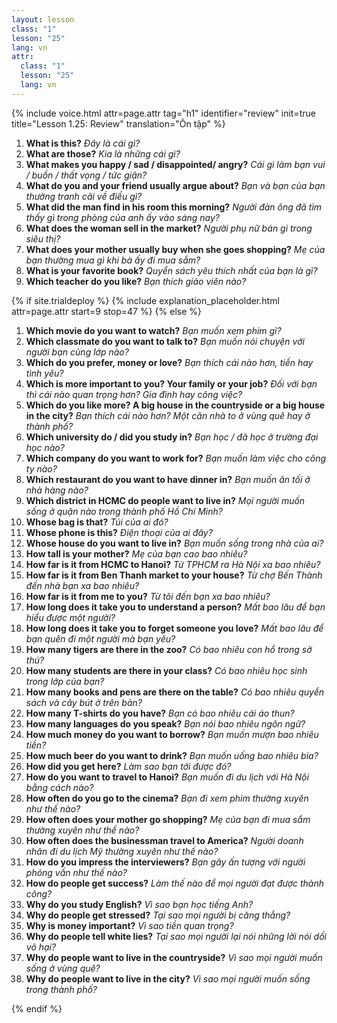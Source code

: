 ```yaml
---
layout: lesson
class: "1"
lesson: "25"
lang: vn
attr:
  class: "1"
  lesson: "25"
  lang: vn
---
```


{%  include voice.html attr=page.attr                     tag="h1"
	identifier="review"  init=true
	title="Lesson 1.25: Review"
	translation="Ôn tập"
%}


1. **What is this?**  *Đây là cái gì?*
1. **What are those?**  *Kia là những cái gì?*
1. **What makes you happy / sad / disappointed/ angry?**  *Cái gì làm bạn vui / buồn / thất vọng / tức giận?*
1. **What do you and your friend usually argue about?**  *Bạn và bạn của bạn thường tranh cãi về điều gì?*
1. **What did the man find in his room this morning?**  *Người đàn ông đã tìm thấy gì trong phòng của anh ấy vào sáng nay?*
1. **What does the woman sell in the market?**  *Người phụ nữ bán gì trong siêu thị?*
1. **What does your mother usually buy when she goes shopping?**   *Mẹ của bạn thường mua gì khi bà ấy đi mua sắm?*
1. **What is your favorite book?**  *Quyển sách yêu thích nhất của bạn là gì?*
1. **Which teacher do you like?**  *Bạn thích giáo viên nào?*

{% if site.trialdeploy %}
	{% include explanation_placeholder.html  attr=page.attr     start=9 stop=47 %}
	{% else %}


1. **Which movie do you want to watch?**  *Bạn muốn xem phim gì?*
1. **Which classmate do you want to talk to?**  *Bạn muốn nói chuyện với người bạn cùng lớp nào?*
1. **Which do you prefer, money or love?**  *Bạn thích cái nào hơn, tiền hay tình yêu?*
1. **Which is more important to you? Your family or your job?**  *Đối với bạn thì cái nào quan trọng hơn? Gia đình hay công việc?*
1. **Which do you like more? A big house in the countryside or a big house in the city?**  *Bạn thích cái nào hơn? Một căn nhà to ở vùng quê hay ở thành phố?*
1. **Which university do / did you study in?**  *Bạn học / đã học ở trường đại học nào?*
1. **Which company do you want to work for?**  *Bạn muốn làm việc cho công ty nào?*
1. **Which restaurant do you want to have dinner in?**  *Bạn muốn ăn tối ở nhà hàng nào?*
1. **Which district in HCMC do people want to live in?**  *Mọi người muốn sống ở quận nào trong thành phố Hồ Chí Minh?*
1. **Whose bag is that?**  *Túi của ai đó?*
1. **Whose phone is this?**  *Điện thoại của ai đây?*
1. **Whose house do you want to live in?**  *Bạn muốn sống trong nhà của ai?*
1. **How tall is your mother?**  *Mẹ của bạn cao bao nhiêu?*
1. **How far is it from HCMC to Hanoi?**  *Từ TPHCM ra Hà Nội xa bao nhiêu?*
1. **How far is it from Ben Thanh market to your house?**  *Từ chợ Bến Thành đến nhà bạn xa bao nhiêu?*
1. **How far is it from me to you?**  *Từ tôi đến bạn xa bao nhiêu?*
1. **How long does it take you to understand a person?**  *Mất bao lâu để bạn hiểu được một người?*
1. **How long does it take you to forget someone you love?**  *Mất bao lâu để bạn quên đi một người mà bạn yêu?*
1. **How many tigers are there in the zoo?**  *Có bao nhiêu con hổ trong sở thú?*
1. **How many students are there in your class?**  *Có bao nhiêu học sinh trong lớp của bạn?*
1. **How many books and pens are there on the table?**  *Có bao nhiêu quyển sách và cây bút ở trên bàn?*
1. **How many T-shirts do you have?**  *Bạn có bao nhiêu cái áo thun?*
1. **How many languages do you speak?**  *Bạn nói bao nhiêu ngôn ngữ?*
1. **How much money do you want to borrow?**  *Bạn muốn mượn bao nhiêu tiền?*
1. **How much beer do you want to drink?**  *Bạn muốn uống bao nhiêu bia?*
1. **How did you get here?**  *Làm sao bạn tới được đó?*
1. **How do you want to travel to Hanoi?**  *Bạn muốn đi du lịch với Hà Nội bằng cách nào?*
1. **How often do you go to the cinema?**  *Bạn đi xem phim thường xuyên như thế nào?*
1. **How often does your mother go shopping?**  *Mẹ của bạn đi mua sắm thường xuyên như thế nào?*
1. **How often does the businessman travel to America?**  *Người doanh nhân đi du lịch Mỹ thường xuyên như thế nào?*
1. **How do you impress the interviewers?**  *Bạn gây ấn tượng với người phỏng vấn như thế nào?*
1. **How do people get success?**  *Làm thế nào để mọi người đạt được thành công?*
1. **Why do you study English?**  *Vì sao bạn học tiếng Anh?*
1. **Why do people get stressed?**  *Tại sao mọi người bị căng thẳng?*
1. **Why is money important?**  *Vì sao tiền quan trọng?*
1. **Why do people tell white lies?**  *Tại sao mọi người lại nói những lời nói dối vô hại?*
1. **Why do people want to live in the countryside?**  *Vì sao mọi người muốn sống ở vùng quê?*
1. **Why do people want to live in the city?**   *Vì sao mọi người muốn sống trong thành phố?*


{% endif %}

